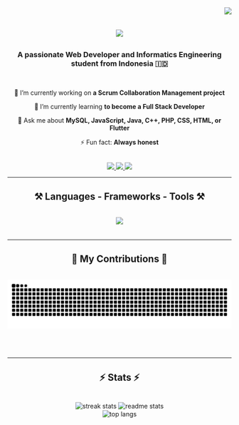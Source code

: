 <img align="right" src="https://visitor-badge.laobi.icu/badge?page_id=HaikalRiyadh.HaikalRiyadh" />

<h1 align="center">
  <img src="https://readme-typing-svg.herokuapp.com/?font=Righteous&size=35&center=true&vCenter=true&width=500&height=70&duration=4000&lines=Hallo!+👋;+I'm+Haikal+Riyadh!;" />
</h1>

<h3 align="center">A passionate Web Developer and Informatics Engineering student from Indonesia 🇮🇩</h3>

<br/>

<div align="center">

 🔭 I’m currently working on **a Scrum Collaboration Management project**
 
 🌱 I’m currently learning **to become a Full Stack Developer**

 💬 Ask me about **MySQL, JavaScript, Java, C++, PHP, CSS, HTML, or Flutter**

 ⚡ Fun fact: **Always honest**

</div>

<br/>

<div align="center"> 
  <a href="mailto:haikalriyadhr@gmail.com">
    <img src="https://img.shields.io/badge/Gmail-333333?style=for-the-badge&logo=gmail&logoColor=red" />
  </a>
  <a href="https://www.linkedin.com/in/haikalriyadhr" target="_blank">
    <img src="https://img.shields.io/badge/LinkedIn-0077B5?style=for-the-badge&logo=linkedin&logoColor=white" />
  </a>
  <a href="https://haikalriyadh.github.io" target="_blank">
     <img src="https://img.shields.io/badge/Portfolio-FF5722?style=for-the-badge&logo=google-chrome&logoColor=white" />
  </a>
</div>

<hr/>

<h2 align="center">⚒️ Languages - Frameworks - Tools ⚒️</h2>
<br/>

<div align="center">
  <img src="https://skillicons.dev/icons?i=mysql,js,java,cpp,php,css,html,flutter,androidstudio,vscode,git,github,figma" />
</div>

<br/>
<hr/>

<div align="center">
  <h2>🐍 My Contributions 🐍</h2>
  <br>
<img alt="snake animation" src="https://raw.githubusercontent.com/HaikalRiyadh/HaikalRiyadh/output/github-contribution-grid-snake.svg" />
</div>

<br/><br/>
<hr/>

<h2 align="center">⚡ Stats ⚡</h2>
<br/>

<div align="center">
  <img width=390 src="https://github-readme-streak-stats-salesp07.vercel.app/?user=HaikalRiyadh&count_private=true&theme=react&border_radius=10" alt="streak stats"/>
  <img width=390 src="https://github-readme-stats-salesp07.vercel.app/api?username=HaikalRiyadh&count_private=true&show_icons=true&theme=react&rank_icon=github&border_radius=10" alt="readme stats" />
  <br/>
  <img width=325 align="center" src="https://github-readme-stats-salesp07.vercel.app/api/top-langs/?username=HaikalRiyadh&hide=HTML&langs_count=8&layout=compact&theme=react&border_radius=10" alt="top langs" />
</div>


